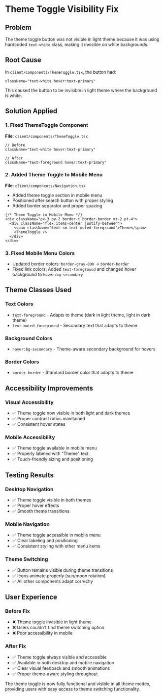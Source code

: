 # Theme Toggle Visibility Fix

## Problem
The theme toggle button was not visible in light theme because it was using hardcoded `text-white` class, making it invisible on white backgrounds.

## Root Cause
In `client/components/ThemeToggle.tsx`, the button had:
```tsx
className="text-white hover:text-primary"
```

This caused the button to be invisible in light theme where the background is white.

## Solution Applied

### 1. Fixed ThemeToggle Component
**File**: `client/components/ThemeToggle.tsx`
```tsx
// Before
className="text-white hover:text-primary"

// After  
className="text-foreground hover:text-primary"
```

### 2. Added Theme Toggle to Mobile Menu
**File**: `client/components/Navigation.tsx`
- Added theme toggle section in mobile menu
- Positioned after search button with proper styling
- Added border separator and proper spacing

```tsx
{/* Theme Toggle in Mobile Menu */}
<div className="px-3 py-2 border-t border-border mt-2 pt-4">
  <div className="flex items-center justify-between">
    <span className="text-sm text-muted-foreground">Theme</span>
    <ThemeToggle />
  </div>
</div>
```

### 3. Fixed Mobile Menu Colors
- Updated border colors: `border-gray-800` → `border-border`
- Fixed link colors: Added `text-foreground` and changed hover background to `hover:bg-secondary`

## Theme Classes Used

### Text Colors
- `text-foreground` - Adapts to theme (dark in light theme, light in dark theme)
- `text-muted-foreground` - Secondary text that adapts to theme

### Background Colors
- `hover:bg-secondary` - Theme-aware secondary background for hovers

### Border Colors
- `border-border` - Standard border color that adapts to theme

## Accessibility Improvements

### Visual Accessibility
- ✅ Theme toggle now visible in both light and dark themes
- ✅ Proper contrast ratios maintained
- ✅ Consistent hover states

### Mobile Accessibility
- ✅ Theme toggle available in mobile menu
- ✅ Properly labeled with "Theme" text
- ✅ Touch-friendly sizing and positioning

## Testing Results

### Desktop Navigation
- ✅ Theme toggle visible in both themes
- ✅ Proper hover effects
- ✅ Smooth theme transitions

### Mobile Navigation
- ✅ Theme toggle accessible in mobile menu
- ✅ Clear labeling and positioning
- ✅ Consistent styling with other menu items

### Theme Switching
- ✅ Button remains visible during theme transitions
- ✅ Icons animate properly (sun/moon rotation)
- ✅ All other components adapt correctly

## User Experience

### Before Fix
- ❌ Theme toggle invisible in light theme
- ❌ Users couldn't find theme switching option
- ❌ Poor accessibility in mobile

### After Fix
- ✅ Theme toggle always visible and accessible
- ✅ Available in both desktop and mobile navigation
- ✅ Clear visual feedback and smooth animations
- ✅ Proper theme-aware styling throughout

The theme toggle is now fully functional and visible in all theme modes, providing users with easy access to theme switching functionality.
